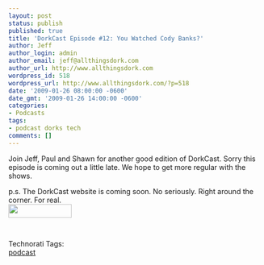 ```yaml
---
layout: post
status: publish
published: true
title: 'DorkCast Episode #12: You Watched Cody Banks?'
author: Jeff
author_login: admin
author_email: jeff@allthingsdork.com
author_url: http://www.allthingsdork.com
wordpress_id: 518
wordpress_url: http://www.allthingsdork.com/?p=518
date: '2009-01-26 08:00:00 -0600'
date_gmt: '2009-01-26 14:00:00 -0600'
categories:
- Podcasts
tags:
- podcast dorks tech
comments: []
---
```

<p>Join Jeff, Paul and Shawn for another good edition of DorkCast. Sorry this episode is coming out a little late. We hope to get more regular with the shows.</p>
<p>p.s. The DorkCast website is coming soon. No seriously. Right around the corner. For real.<br />
<a href="http://phobos.apple.com/WebObjects/MZStore.woa/wa/viewPodcast?id=286853826 " target="_blank"><img class="alignnone size-medium wp-image-410" title="directorypreview_itunes_logo" src="http://www.allthingsdork.com/wp-content/uploads/2008/07/directorypreview_itunes_logo.png" alt="" width="125" height="27" /></a></p>
<p><a href="http://allthingsdork.libsyn.com/rss"><img class="alignnone size-medium wp-image-409" title="rss2" src="http://www.allthingsdork.com/wp-content/uploads/2008/07/rss2.gif" alt="" width="80" height="15" /></a></p>
<p><!-- Technorati Tags Start --></p>
<p>Technorati Tags:<br />
<a href="http://technorati.com/tag/podcast" rel="tag">podcast</a><br />
</p><br />
<!-- Technorati Tags End --></p>
